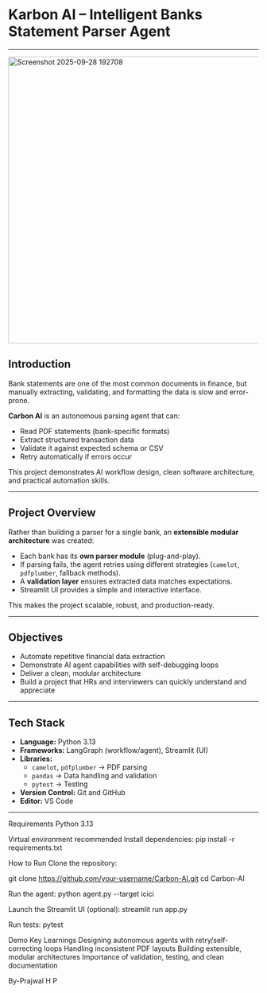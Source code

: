 # Karbon AI – Intelligent Banks Statement Parser Agent

---
<img width="1019" height="577" alt="Screenshot 2025-09-28 192708" src="https://github.com/user-attachments/assets/80476677-0f32-44e7-846b-f730d804fa0e" />

## Introduction  

Bank statements are one of the most common documents in finance, but manually extracting, validating, and formatting the data is slow and error-prone.  

**Carbon AI** is an autonomous parsing agent that can:  

- Read PDF statements (bank-specific formats)  
- Extract structured transaction data  
- Validate it against expected schema or CSV  
- Retry automatically if errors occur  

This project demonstrates AI workflow design, clean software architecture, and practical automation skills.

---

## Project Overview  

Rather than building a parser for a single bank, an **extensible modular architecture** was created:  

- Each bank has its **own parser module** (plug-and-play).  
- If parsing fails, the agent retries using different strategies (`camelot`, `pdfplumber`, fallback methods).  
- A **validation layer** ensures extracted data matches expectations.  
- Streamlit UI provides a simple and interactive interface.  

This makes the project scalable, robust, and production-ready.

---

## Objectives  

- Automate repetitive financial data extraction  
- Demonstrate AI agent capabilities with self-debugging loops  
- Deliver a clean, modular architecture  
- Build a project that HRs and interviewers can quickly understand and appreciate  

---

## Tech Stack  

- **Language:** Python 3.13  
- **Frameworks:** LangGraph (workflow/agent), Streamlit (UI)  
- **Libraries:**  
  - `camelot`, `pdfplumber` → PDF parsing  
  - `pandas` → Data handling and validation  
  - `pytest` → Testing  
- **Version Control:** Git and GitHub  
- **Editor:** VS Code  

---



    


Requirements
Python 3.13

Virtual environment recommended
Install dependencies:
pip install -r requirements.txt

How to Run
Clone the repository:

git clone https://github.com/your-username/Carbon-AI.git
cd Carbon-AI


Run the agent:
python agent.py --target icici


Launch the Streamlit UI (optional):
streamlit run app.py


Run tests:
pytest

Demo
Key Learnings
Designing autonomous agents with retry/self-correcting loops
Handling inconsistent PDF layouts
Building extensible, modular architectures
Importance of validation, testing, and clean documentation

By-Prajwal H P

   
                           
